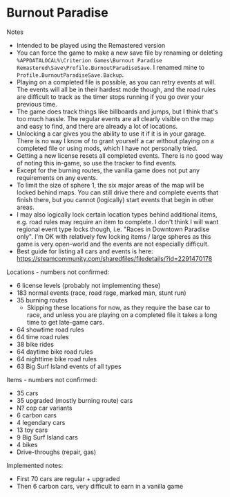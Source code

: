 # Burnout Paradise

Notes
- Intended to be played using the Remastered version
- You can force the game to make a new save file by renaming or deleting `%APPDATALOCAL%\Criterion Games\Burnout Paradise Remastered\Save\Profile.BurnoutParadiseSave`. I renamed mine to `Profile.BurnoutParadiseSave.Backup`.
- Playing on a completed file is possible, as you can retry events at will. The events will all be in their hardest mode though, and the road rules are difficult to track as the timer stops running if you go over your previous time.
- The game does track things like billboards and jumps, but I think that's too much hassle. The regular events are all clearly visible on the map and easy to find, and there are already a lot of locations.
- Unlocking a car gives you the ability to use it if it is in your garage. There is no way I know of to grant yourself a car without playing on a completed file or using mods, which I have not personally tried.
- Getting a new license resets all completed events. There is no good way of noting this in-game, so use the tracker to find events.
- Except for the burning routes, the vanilla game does not put any requirements on any events.
- To limit the size of sphere 1, the six major areas of the map will be locked behind maps. You can still drive there and complete events that finish there, but you cannot (logically) start events that begin in other areas.
- I may also logically lock certain location types behind additional items, e.g. road rules may require an item to complete. I don't think I will want regional event type locks though, i.e. "Races in Downtown Paradise only". I'm OK with relatively few locking items / large spheres as this game is very open-world and the events are not especially difficult.
- Best guide for listing all cars and events is here: https://steamcommunity.com/sharedfiles/filedetails/?id=2291470178

Locations - numbers not confirmed:
- 6 license levels (probably not implementing these)
- 183 normal events (race, road rage, marked man, stunt run)
- 35 burning routes
    - Skipping these locations for now, as they require the base car to race, and unless you are playing on a completed file it takes a long time to get late-game cars.
- 64 showtime road rules
- 64 time road rules
- 38 bike rides
- 64 daytime bike road rules
- 64 nighttime bike road rules
- 63 Big Surf Island events of all types

Items - numbers not confirmed:
- 35 cars
- 35 upgraded (mostly burning route) cars
- N? cop car variants
- 6 carbon cars
- 4 legendary cars
- 13 toy cars
- 9 Big Surf Island cars
- 4 bikes
- Drive-throughs (repair, gas)

Implemented notes:
- First 70 cars are regular + upgraded
- Then 6 carbon cars, very difficult to earn in a vanilla game
